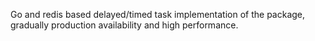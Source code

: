 Go and redis based delayed/timed task implementation of the package, gradually production availability and high performance.
